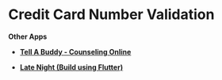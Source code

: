 # Credit Card Number Validation 
<strong>Other Apps</strong>
  - <p><strong><a href="https://play.google.com/store/apps/details?id=za.co.addcolour.tellabuddy">Tell A Buddy - Counseling Online</a></strong></p>
  - <p><strong><a href="https://play.google.com/store/apps/details?id=za.co.addcolour.late_night">Late Night (Build using Flutter)</a></strong></p>
